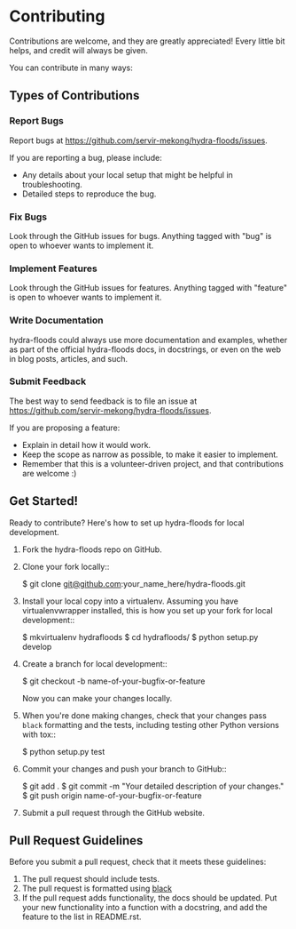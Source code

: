 # Contributing

Contributions are welcome, and they are greatly appreciated! Every
little bit helps, and credit will always be given.

You can contribute in many ways:

## Types of Contributions

### Report Bugs

Report bugs at https://github.com/servir-mekong/hydra-floods/issues.

If you are reporting a bug, please include:

* Any details about your local setup that might be helpful in troubleshooting.
* Detailed steps to reproduce the bug.

### Fix Bugs

Look through the GitHub issues for bugs. Anything tagged with "bug"
is open to whoever wants to implement it.

### Implement Features

Look through the GitHub issues for features. Anything tagged with "feature"
is open to whoever wants to implement it.

### Write Documentation

hydra-floods could always use more documentation and
examples, whether as part of the official hydra-floods
docs, in docstrings, or even on the web in blog
posts, articles, and such.

### Submit Feedback

The best way to send feedback is to file an issue at https://github.com/servir-mekong/hydra-floods/issues.

If you are proposing a feature:

* Explain in detail how it would work.
* Keep the scope as narrow as possible, to make it easier to implement.
* Remember that this is a volunteer-driven project, and that contributions
  are welcome :)

## Get Started!

Ready to contribute? Here's how to set up hydra-floods for local development.

1. Fork the hydra-floods repo on GitHub.
2. Clone your fork locally::

    $ git clone git@github.com:your_name_here/hydra-floods.git

3. Install your local copy into a virtualenv. Assuming you have virtualenvwrapper installed, this is how you set up your fork for local development::

    $ mkvirtualenv hydrafloods
    $ cd hydrafloods/
    $ python setup.py develop

4. Create a branch for local development::

    $ git checkout -b name-of-your-bugfix-or-feature

   Now you can make your changes locally.

5. When you're done making changes, check that your changes pass `black` formatting and the tests, including testing other Python versions with tox::

    $ python setup.py test


6. Commit your changes and push your branch to GitHub::

    $ git add .
    $ git commit -m "Your detailed description of your changes."
    $ git push origin name-of-your-bugfix-or-feature

7. Submit a pull request through the GitHub website.

## Pull Request Guidelines

Before you submit a pull request, check that it meets these guidelines:

1. The pull request should include tests.
2. The pull request is formatted using [black](https://github.com/psf/black)
3. If the pull request adds functionality, the docs should be updated. Put
   your new functionality into a function with a docstring, and add the
   feature to the list in README.rst.
<!-- 3. The pull request should work for Python 3.6+ and for PyPy. Check
   https://travis-ci.org/KMarkert/cartoee/pull_requests
   and make sure that the tests pass for all supported Python versions. -->